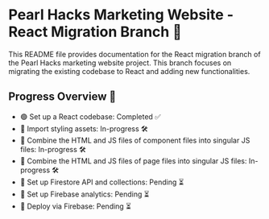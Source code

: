 # Pearl Hacks Marketing Website - React Migration Branch 🌟

This README file provides documentation for the React migration branch of the Pearl Hacks marketing website project. This branch focuses on migrating the existing codebase to React and adding new functionalities.

## Progress Overview 🚀

- 🟢 Set up a React codebase: Completed ✅
- 🔵 Import styling assets: In-progress 🛠️
- 🔵 Combine the HTML and JS files of component files into singular JS files: In-progress 🛠️
- 🔵 Combine the HTML and JS files of page files into singular JS files: In-progress 🛠️
- 🔵 Set up Firestore API and collections: Pending ⏳
- 🔵 Set up Firebase analytics: Pending ⏳
- 🔵 Deploy via Firebase: Pending ⏳
